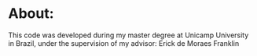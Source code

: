 # About: 

This code was developed during my master degree at Unicamp University in Brazil, under the supervision of my advisor: Erick de Moraes Franklin

